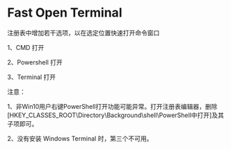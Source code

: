# Fast Open Terminal

注册表中增加若干选项，以在选定位置快速打开命令窗口

1、CMD 打开

2、Powershell 打开

3、Terminal 打开

注意：

1、非Win10用户右键PowerShell打开功能可能异常。打开注册表编辑器，删除[HKEY_CLASSES_ROOT\Directory\Background\shell\PowerShell中打开]及其子项即可。

2、没有安装 Windows Terminal 时，第三个不可用。
